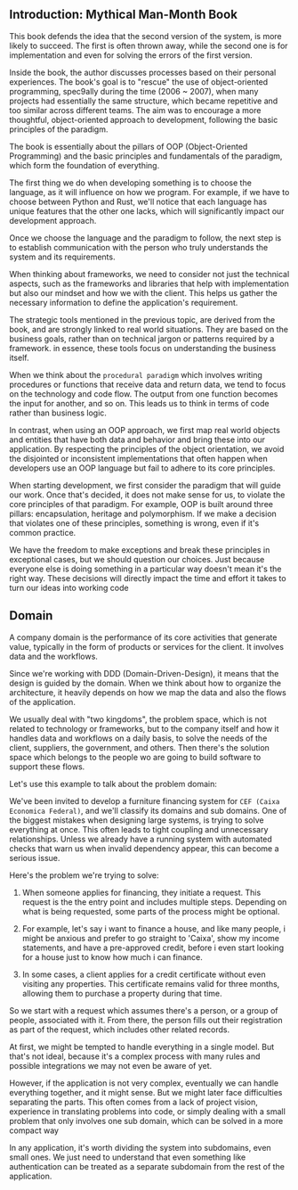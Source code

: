 ## Introduction: Mythical Man-Month Book

This book defends the idea that the second version of the system, is more likely to succeed. The first is often thrown
away, while the second one is for implementation and even for solving the errors of the first version.

Inside the book, the author discusses processes based on their personal experiences. The book's goal is to "rescue" the
use of object-oriented programming, spec9ally during the time (2006 ~ 2007), when many projects had essentially the same
structure, which became repetitive and too similar across different teams. The aim was to encourage a more thoughtful,
object-oriented approach to development, following the basic principles of the paradigm.

The book is essentially about the pillars of OOP (Object-Oriented Programming) and the basic principles and fundamentals
of the paradigm, which form the foundation of everything.

The first thing we do when developing something is to choose the language, as it will influence on how we program. For
example, if we have to choose between Python and Rust, we'll notice that each language has unique features that the other
one lacks, which will significantly impact our development approach.

Once we choose the language and the paradigm to follow, the next step is to establish communication with the person who
truly understands the system and its requirements.

When thinking about frameworks, we need to consider not just the technical aspects, such as the frameworks and libraries
that help with implementation but also our mindset and how we with the client. This helps us gather the necessary information
to define the application's requirement.

The strategic tools mentioned in the previous topic, are derived from the book, and are strongly linked to real world situations.
They are based on the business goals, rather than on technical jargon or patterns required by a framework. in essence, these
tools focus on understanding the business itself.

When we think about the `procedural paradigm` which involves writing procedures or functions that receive data and return
data, we tend to focus on the technology and code flow. The output from one function becomes the input for another, and so
on. This leads us to think in terms of code rather than business logic.

In contrast, when using an OOP approach, we first map real world objects and entities that have both data and behavior and
bring these into our application. By respecting the principles of the object orientation, we avoid the disjointed or inconsistent
implementations that often happen when developers use an OOP language but fail to adhere to its core principles.

When starting development, we first consider the paradigm that will guide our work. Once that's decided, it does not make
sense for us, to violate the core principles of that paradigm. For example, OOP is built around three pillars: encapsulation, heritage and polymorphism. If we make a decision that violates one of these principles, something is wrong, even if it's
common practice.

We have the freedom to make exceptions and break these principles in exceptional cases, but we should question our choices.
Just because everyone else is doing something in a particular way doesn't mean it's the right way. These decisions will
directly impact the time and effort it takes to turn our ideas into working code

## Domain

A company domain is the performance of its core activities that generate value, typically in the form of products or services
for the client. It involves data and the workflows.

Since we're working with DDD (Domain-Driven-Design), it means that the design is guided by the domain. When we think about
how to organize the architecture, it heavily depends on how we map the data and also the flows of the application.

We usually deal with "two kingdoms", the problem space, which is not related to technology or frameworks, but to the company
itself and how it handles data and workflows on a daily basis, to solve the needs of the client, suppliers, the government,
and others. Then there's the solution space which belongs to the people wo are going to build software to support these flows.

Let's use this example to talk about the problem domain:

We've been invited to develop a furniture financing system for `CEF (Caixa Economica Federal)`, and we'll classify its domains
and sub domains. One of the biggest mistakes when designing large systems, is trying to solve everything at once. This often
leads to tight coupling and unnecessary relationships. Unless we already have a running system with automated checks that
warn us when invalid dependency appear, this can become a serious issue.

Here's the problem we're trying to solve:

1. When someone applies for financing, they initiate a request. This request is the the entry point and includes multiple
   steps. Depending on what is being requested, some parts of the process might be optional.

2. For example, let's say i want to finance a house, and like many people, i might be anxious and prefer to go straight
   to 'Caixa', show my income statements, and have a pre-approved credit, before i even start looking for a house just to
   know how much i can finance.

3. In some cases, a client applies for a credit certificate without even visiting any properties. This certificate remains
   valid for three months, allowing them to purchase a property during that time.

So we start with a request which assumes there's a person, or a group of people, associated with it. From there, the person
fills out their registration as part of the request, which includes other related records.

At first, we might be tempted to handle everything in a single model. But that's not ideal, because it's a complex process
with many rules and possible integrations we may not even be aware of yet.

However, if the application is not very complex, eventually we can handle everything together, and it might sense. But we
might later face difficulties separating the parts. This often comes from a lack of project vision, experience in translating
problems into code, or simply dealing with a small problem that only involves one sub domain, which can be solved in a more
compact way

In any application, it's worth dividing the system into subdomains, even small ones. We just need to understand that even
something like authentication can be treated as a separate subdomain from the rest of the application.
